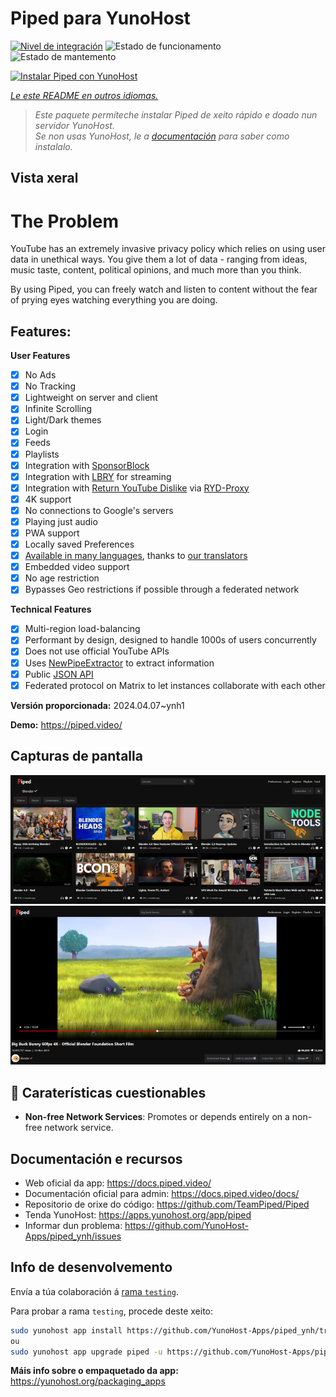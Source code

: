 <!--
NOTA: Este README foi creado automáticamente por <https://github.com/YunoHost/apps/tree/master/tools/readme_generator>
NON debe editarse manualmente.
-->

# Piped para YunoHost

[![Nivel de integración](https://dash.yunohost.org/integration/piped.svg)](https://dash.yunohost.org/appci/app/piped) ![Estado de funcionamento](https://ci-apps.yunohost.org/ci/badges/piped.status.svg) ![Estado de mantemento](https://ci-apps.yunohost.org/ci/badges/piped.maintain.svg)

[![Instalar Piped con YunoHost](https://install-app.yunohost.org/install-with-yunohost.svg)](https://install-app.yunohost.org/?app=piped)

*[Le este README en outros idiomas.](./ALL_README.md)*

> *Este paquete permíteche instalar Piped de xeito rápido e doado nun servidor YunoHost.*  
> *Se non usas YunoHost, le a [documentación](https://yunohost.org/install) para saber como instalalo.*

## Vista xeral

# The Problem

YouTube has an extremely invasive privacy policy which relies on using user data in unethical ways. You give them a lot of data - ranging from ideas, music taste, content, political opinions, and much more than you think.

By using Piped, you can freely watch and listen to content without the fear of prying eyes watching everything you are doing.

## Features:

**User Features**

-   [x] No Ads
-   [x] No Tracking
-   [x] Lightweight on server and client
-   [x] Infinite Scrolling
-   [x] Light/Dark themes
-   [x] Login
-   [x] Feeds
-   [x] Playlists
-   [x] Integration with [SponsorBlock](https://github.com/ajayyy/SponsorBlock)
-   [x] Integration with [LBRY](https://lbry.com/) for streaming
-   [x] Integration with [Return YouTube Dislike](https://returnyoutubedislike.com/) via [RYD-Proxy](https://github.com/TeamPiped/RYD-Proxy)
-   [x] 4K support
-   [x] No connections to Google's servers
-   [x] Playing just audio
-   [x] PWA support
-   [x] Locally saved Preferences
-   [x] [Available in many languages](src/locales), thanks to [our translators](https://hosted.weblate.org/projects/piped/frontend/)
-   [x] Embedded video support
-   [x] No age restriction
-   [x] Bypasses Geo restrictions if possible through a federated network

**Technical Features**

-   [x] Multi-region load-balancing
-   [x] Performant by design, designed to handle 1000s of users concurrently
-   [x] Does not use official YouTube APIs
-   [x] Uses [NewPipeExtractor](https://github.com/TeamNewPipe/NewPipeExtractor) to extract information
-   [x] Public [JSON API](https://docs.piped.video/docs/api-documentation/)
-   [x] Federated protocol on Matrix to let instances collaborate with each other

**Versión proporcionada:** 2024.04.07~ynh1

**Demo:** <https://piped.video/>

## Capturas de pantalla

![Captura de pantalla de Piped](./doc/screenshots/channel.png)
![Captura de pantalla de Piped](./doc/screenshots/player.png)

## :red_circle: Caraterísticas cuestionables

- **Non-free Network Services**: Promotes or depends entirely on a non-free network service.

## Documentación e recursos

- Web oficial da app: <https://docs.piped.video/>
- Documentación oficial para admin: <https://docs.piped.video/docs/>
- Repositorio de orixe do código: <https://github.com/TeamPiped/Piped>
- Tenda YunoHost: <https://apps.yunohost.org/app/piped>
- Informar dun problema: <https://github.com/YunoHost-Apps/piped_ynh/issues>

## Info de desenvolvemento

Envía a túa colaboración á [rama `testing`](https://github.com/YunoHost-Apps/piped_ynh/tree/testing).

Para probar a rama `testing`, procede deste xeito:

```bash
sudo yunohost app install https://github.com/YunoHost-Apps/piped_ynh/tree/testing --debug
ou
sudo yunohost app upgrade piped -u https://github.com/YunoHost-Apps/piped_ynh/tree/testing --debug
```

**Máis info sobre o empaquetado da app:** <https://yunohost.org/packaging_apps>
